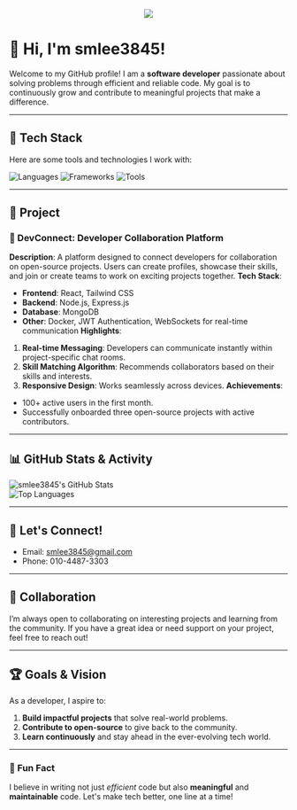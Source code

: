 <div align=center>
	<img src="https://capsule-render.vercel.app/api?type=waving&color=auto&height=200&section=header&text=smlee3845%20Github!&fontSize=90" />	
</div>


# 👋 Hi, I'm smlee3845!

Welcome to my GitHub profile! I am a **software developer** passionate about solving problems through efficient and reliable code. My goal is to continuously grow and contribute to meaningful projects that make a difference.

---

## 🔧 Tech Stack

Here are some tools and technologies I work with:  

![Languages](https://img.shields.io/badge/Languages-JavaScript%20%7C%20Python%20%7C%20C%2B%2B-brightgreen?style=flat-square)
![Frameworks](https://img.shields.io/badge/Frameworks-React%20%7C%20Node.js%20%7C%20Django-blue?style=flat-square)
![Tools](https://img.shields.io/badge/Tools-Git%20%7C%20Docker%20%7C%20VS%20Code-orange?style=flat-square)

---

## 🌟 Project

### 🔗 DevConnect: Developer Collaboration Platform
**Description**: A platform designed to connect developers for collaboration on open-source projects. Users can create profiles, showcase their skills, and join or create teams to work on exciting projects together.
**Tech Stack**:
 - **Frontend**: React, Tailwind CSS
 - **Backend**: Node.js, Express.js
 - **Database**: MongoDB
 - **Other**: Docker, JWT Authentication, WebSockets for real-time communication
**Highlights**:
 1. **Real-time Messaging**: Developers can communicate instantly within project-specific chat rooms.
 2. **Skill Matching Algorithm**: Recommends collaborators based on their skills and interests.
 3. **Responsive Design**: Works seamlessly across devices.
**Achievements**:
- 100+ active users in the first month.
- Successfully onboarded three open-source projects with active contributors.

---

## 📊 GitHub Stats & Activity

![smlee3845's GitHub Stats](https://github-readme-stats.vercel.app/api?username=smlee3845&show_icons=true&theme=radical)  
![Top Languages](https://github-readme-stats.vercel.app/api/top-langs/?username=smlee3845&layout=compact&theme=radical)

---

## 💬 Let's Connect!

- Email: [smlee3845@gmail.com](mailto:smlee3845@gmail.com)
- Phone: 010-4487-3303  


---

## 🙌 Collaboration

I’m always open to collaborating on interesting projects and learning from the community. If you have a great idea or need support on your project, feel free to reach out!

---

## 🏆 Goals & Vision

As a developer, I aspire to:
1. **Build impactful projects** that solve real-world problems.
2. **Contribute to open-source** to give back to the community.
3. **Learn continuously** and stay ahead in the ever-evolving tech world.

---

### 🚀 Fun Fact

I believe in writing not just *efficient* code but also **meaningful** and **maintainable** code. Let's make tech better, one line at a time!  

	

